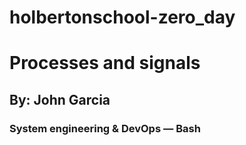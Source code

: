 # holbertonschool-zero_day
# Processes and signals
## By: John Garcia
### System engineering & DevOps ― Bash 
